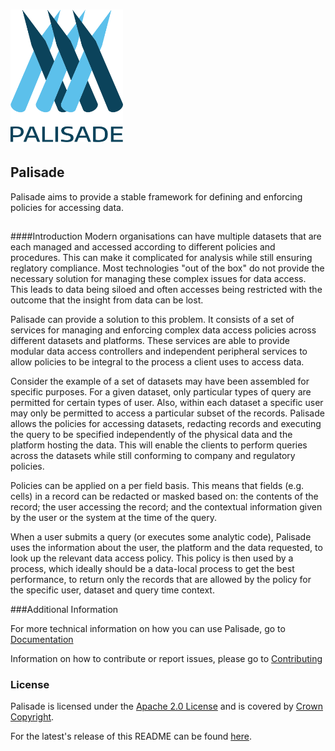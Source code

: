 
<!---
Copyright 2020 Crown Copyright

Licensed under the Apache License, Version 2.0 (the "License");
you may not use this file except in compliance with the License.
You may obtain a copy of the License at

  http://www.apache.org/licenses/LICENSE-2.0

Unless required by applicable law or agreed to in writing, software
distributed under the License is distributed on an "AS IS" BASIS,
WITHOUT WARRANTIES OR CONDITIONS OF ANY KIND, either express or implied.
See the License for the specific language governing permissions and
limitations under the License.
--->


# <img src="logos/logo.svg" width="180">

## Palisade 
Palisade aims to provide a stable framework for defining and enforcing policies for accessing data.

##
####Introduction
Modern organisations can have multiple datasets that are each managed and accessed according to different policies and procedures. This can make it complicated for analysis while still ensuring reglatory compliance.  Most technologies "out of the box" do not provide the necessary solution for managing these complex issues for data access. This leads to data being siloed and often accesses being restricted with the outcome that the insight from data can be lost.   

Palisade can provide a solution to this problem.  It consists of a set of services for managing and enforcing complex data access policies across different datasets and platforms.  These services are able to provide modular data access controllers and independent peripheral services to allow policies to be integral to the process a client uses to access data.  

Consider the example of a set of datasets may have been assembled for specific purposes.   For a given dataset, only particular types of query are permitted for certain types of user.  Also, within each dataset a specific user may only be permitted to access a particular subset of the records. Palisade allows the policies for accessing datasets, redacting records and executing the query to be specified independently of the physical data and the platform hosting the data.  This will enable the clients to perform queries across the datasets while still conforming to company and regulatory policies.  

Policies can be applied on a per field basis. This means that fields (e.g. cells) in a record can be redacted or masked based on: the contents of the record; the user accessing the record; and the contextual information given by the user or the system at the time of the query.

When a user submits a query (or executes some analytic code), Palisade uses the information about the user, the platform and the data requested, to look up the relevant data access policy. This policy is then used by a process, which ideally should be a data-local process to get the best performance, to return only the records that are allowed by the policy for the specific user, dataset and query time context. 


###Additional Information 



For more technical information on how you can use Palisade, go to [Documentation](https://github.com/gchq/Palisade/blob/doc/Documentation.md)

Information on how to contribute or report issues, please go to [Contributing](https://gchq.github.io/Palisade/blob/doc/Contributing.md)


### License
Palisade is licensed under the [Apache 2.0 License](https://www.apache.org/licenses/LICENSE-2.0) and is covered by [Crown Copyright](https://www.nationalarchives.gov.uk/information-management/re-using-public-sector-information/copyright-and-re-use/crown-copyright/).

 


For the latest's release of this README can be found [here](https://gchq.github.io/Palisade/blob/develop/Readme.md).




